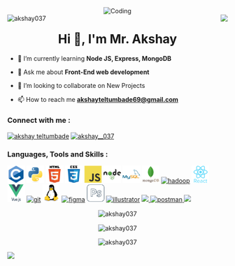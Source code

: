 


<div align="center">
<img alt="Coding" height="350" src="https://res.cloudinary.com/dag0y3zqk/image/upload/v1707931256/Untitled-1_gqlg95.jpg" position="relative" top="0" left="0">
</div>

<div>
    <img align="left" src="https://komarev.com/ghpvc/?username=akshay037&label=Profile%20views&color=0e75b6&style=flat"alt="akshay037" />
    <img align="right" src="https://img.shields.io/github/followers/akshay037?label=Follow&style=social" />
</div>

<h1 align="center">Hi 👋, I'm Mr. Akshay </h1>

- 🌱 I’m currently learning **Node JS, Express, MongoDB**

- 💬 Ask me about **Front-End web development**

- 💞️ I’m looking to collaborate on New Projects

- 📫 How to reach me **akshayteltumbade69@gmail.com**

<h3 align="left">Connect with me :</h3>
<p align="left">
    <a href="https://www.linkedin.com/in/akshay037/" target="blank"><img align="center"
            src="https://raw.githubusercontent.com/rahuldkjain/github-profile-readme-generator/master/src/images/icons/Social/linked-in-alt.svg"
            alt="akshay teltumbade" height="30" width="40" /></a>
    <a href="https://instagram.com/akshay__037" target="blank"><img align="center"
            src="https://raw.githubusercontent.com/rahuldkjain/github-profile-readme-generator/master/src/images/icons/Social/instagram.svg"
            alt="akshay__037" height="30" width="40" /></a>
</p>


<h3 align="left">Languages, Tools and Skills :</h3>
<p align="left"> <a href="https://www.cprogramming.com/" target="_blank" rel="noreferrer"> <img src="https://raw.githubusercontent.com/devicons/devicon/master/icons/c/c-original.svg" alt="c" width="40" height="40"/></a>
    <a href="https://www.python.org" target="_blank" rel="noreferrer"> <img src="https://raw.githubusercontent.com/devicons/devicon/master/icons/python/python-original.svg" alt="python" width="40" height="40"/></a>
    <a href="https://www.w3.org/html/" target="_blank" rel="noreferrer"> <img src="https://raw.githubusercontent.com/devicons/devicon/master/icons/html5/html5-original-wordmark.svg" alt="html5" width="40" height="40"/></a>
    <a href="https://www.w3schools.com/css/" target="_blank" rel="noreferrer"> <img src="https://raw.githubusercontent.com/devicons/devicon/master/icons/css3/css3-original-wordmark.svg" alt="css3" width="40" height="40"/></a>
    <a href="https://developer.mozilla.org/en-US/docs/Web/JavaScript" target="_blank" rel="noreferrer"> <img src="https://raw.githubusercontent.com/devicons/devicon/master/icons/javascript/javascript-original.svg"alt="javascript" width="40" height="40" /></a>
    <a ></a>
    <a href="https://nodejs.org" target="_blank" rel="noreferrer"> <img src="https://raw.githubusercontent.com/devicons/devicon/master/icons/nodejs/nodejs-original-wordmark.svg" alt="nodejs" width="40" height="40"/></a>
    <a href="https://www.mysql.com/" target="_blank" rel="noreferrer"> <img src="https://raw.githubusercontent.com/devicons/devicon/master/icons/mysql/mysql-original-wordmark.svg" alt="mysql" width="40" height="40"/></a>
    <a href="https://www.mongodb.com/" target="_blank" rel="noreferrer"> <img src="https://raw.githubusercontent.com/devicons/devicon/master/icons/mongodb/mongodb-original-wordmark.svg" alt="mongodb" width="40" height="40"/></a>
    <a href="https://hadoop.apache.org/" target="_blank" rel="noreferrer"> <img src="https://www.vectorlogo.zone/logos/apache_hadoop/apache_hadoop-icon.svg" alt="hadoop" width="40" height="40"/></a>
    <a href="https://reactjs.org/" target="_blank" rel="noreferrer"> <img src="https://raw.githubusercontent.com/devicons/devicon/master/icons/react/react-original-wordmark.svg" alt="react" width="40" height="40"/></a> 
    <a href="https://vuejs.org/" target="_blank" rel="noreferrer"> <img src="https://raw.githubusercontent.com/devicons/devicon/master/icons/vuejs/vuejs-original-wordmark.svg" alt="vuejs" width="40" height="40"/></a>
    <a href="https://git-scm.com/" target="_blank" rel="noreferrer"> <img src="https://www.vectorlogo.zone/logos/git-scm/git-scm-icon.svg" alt="git" width="40" height="40"/></a>
    <a href="https://www.linux.org/" target="_blank" rel="noreferrer"> <img src="https://raw.githubusercontent.com/devicons/devicon/master/icons/linux/linux-original.svg" alt="linux" width="40" height="40"/></a>
    <a href="https://www.figma.com/" target="_blank" rel="noreferrer"> <img src="https://www.vectorlogo.zone/logos/figma/figma-icon.svg" alt="figma" width="40" height="40"/></a> 
    <a href="https://www.photoshop.com/en" target="_blank" rel="noreferrer"> <img src="https://raw.githubusercontent.com/devicons/devicon/master/icons/photoshop/photoshop-line.svg" alt="photoshop" width="40" height="40"/></a>
    <a href="https://www.adobe.com/in/products/illustrator.html" target="_blank" rel="noreferrer"> <img src="https://www.vectorlogo.zone/logos/adobe_illustrator/adobe_illustrator-icon.svg" alt="illustrator" width="40" height="40"/></a>
     <a href="https://firebase.google.com/" target="_blank"> <img src="https://img.icons8.com/color/48/000000/firebase.png"/> </a> 
    <a href="https://postman.com" target="_blank"> <img src="https://www.vectorlogo.zone/logos/getpostman/getpostman-icon.svg" alt="postman" width="45" height="45"/> </a>
    <a href="https://getbootstrap.com" target="_blank"> <img src="https://img.icons8.com/color/48/000000/bootstrap.png"/> </a> 
    </p>
    
<div align="center">
<p><img align="center" src="https://github-readme-stats.vercel.app/api?username=akshay037&show_icons=true&locale=en" alt="akshay037"/></p>
<p><img align="center" src="https://github-readme-streak-stats.herokuapp.com/?user=akshay037&" alt="akshay037" /></p>
<p><img align="center" src="https://github-readme-stats.vercel.app/api/top-langs?username=akshay037&show_icons=true&locale=en&layout=compact" alt="akshay037"/></p>
</div>

![](https://readme-typing-svg.herokuapp.com/?lines=✨I%20love%20coding✨;&font=Pacifico&center=true&width=1000&height=75&color=37b39a&vCenter=true&size=50%22)
